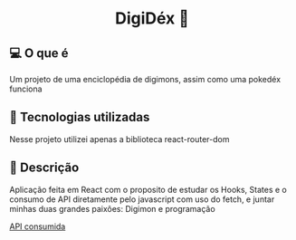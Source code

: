 <h1 align="center">
  DigiDéx 👻
</h1>


## 💻 O que é
  Um projeto de uma enciclopédia de digimons, assim como uma pokedéx funciona
   

## 🔧 Tecnologias utilizadas
  Nesse projeto utilizei apenas a biblioteca react-router-dom
   

## 🔖 Descrição
  Aplicação feita em React com o proposito de estudar os Hooks, States e o consumo de API diretamente pelo javascript com uso do fetch, e juntar minhas duas grandes paixôes: Digimon e programação
  
  [API consumida](https://digimon-api.vercel.app/api/digimon)
 

 

